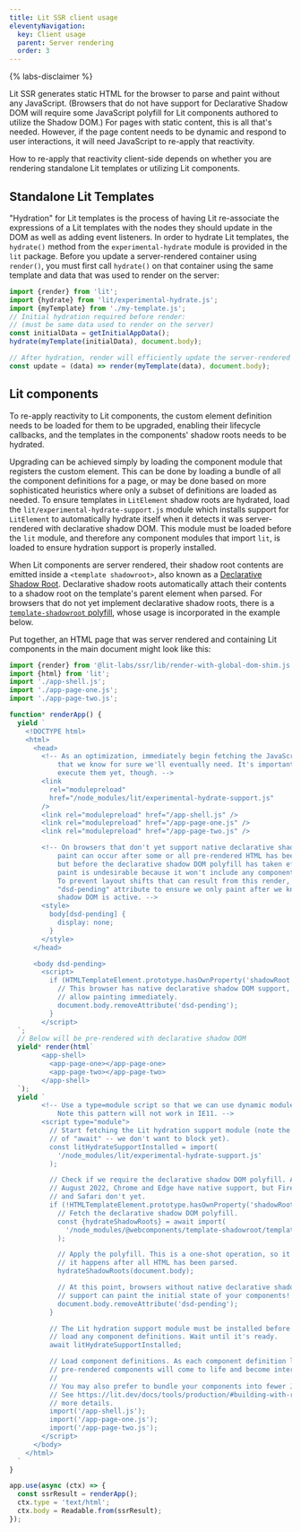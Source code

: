 ```yaml
---
title: Lit SSR client usage
eleventyNavigation:
  key: Client usage
  parent: Server rendering
  order: 3
---
```


{% labs-disclaimer %}

Lit SSR generates static HTML for the browser to parse and paint without any JavaScript. (Browsers that do not have support for Declarative Shadow DOM will require some JavaScript polyfill for Lit components authored to utilize the Shadow DOM.) For pages with static content, this is all that's needed. However, if the page content needs to be dynamic and respond to user interactions, it will need JavaScript to re-apply that reactivity.

How to re-apply that reactivity client-side depends on whether you are rendering standalone Lit templates or utilizing Lit components.

## Standalone Lit Templates
"Hydration" for Lit templates is the process of having Lit re-associate the expressions of a Lit templates with the nodes they should update in the DOM as well as adding event listeners. In order to hydrate Lit templates, the `hydrate()` method from the `experimental-hydrate` module is provided in the `lit` package. Before you update a server-rendered container using `render()`, you must first call `hydrate()` on that container using the same template and data that was used to render on the server:

```js
import {render} from 'lit';
import {hydrate} from 'lit/experimental-hydrate.js';
import {myTemplate} from './my-template.js';
// Initial hydration required before render:
// (must be same data used to render on the server)
const initialData = getInitialAppData();
hydrate(myTemplate(initialData), document.body);

// After hydration, render will efficiently update the server-rendered DOM:
const update = (data) => render(myTemplate(data), document.body);
```

## Lit components
To re-apply reactivity to Lit components, the custom element definition needs to be loaded for them to be upgraded, enabling their lifecycle callbacks, and the templates in the components' shadow roots needs to be hydrated.

Upgrading can be achieved simply by loading the component module that registers the custom element. This can be done by loading a bundle of all the component definitions for a page, or may be done based on more sophisticated heuristics where only a subset of definitions are loaded as needed. To ensure templates in `LitElement` shadow roots are hydrated, load the `lit/experimental-hydrate-support.js` module which installs support for `LitElement` to automatically hydrate itself when it detects it was server-rendered with declarative shadow DOM. This module must be loaded before the `lit` module, and therefore any component modules that import `lit`, is loaded to ensure hydration support is properly installed.

When Lit components are server rendered, their shadow root contents are emitted inside a `<template shadowroot>`, also known as a [Declarative Shadow Root](https://web.dev/declarative-shadow-dom/). Declarative shadow roots automatically attach their contents to a shadow root on the template's parent element when parsed. For browsers that do not yet implement declarative shadow roots, there is a [`template-shadowroot` polyfill](https://github.com/webcomponents/template-shadowroot), whose usage is incorporated in the example below.

Put together, an HTML page that was server rendered and containing Lit components in the main document might look like this:

```js
import {render} from '@lit-labs/ssr/lib/render-with-global-dom-shim.js';
import {html} from 'lit';
import './app-shell.js';
import './app-page-one.js';
import './app-page-two.js';

function* renderApp() {
  yield `
    <!DOCTYPE html>
    <html>
      <head>
        <!-- As an optimization, immediately begin fetching the JavaScript modules
            that we know for sure we'll eventually need. It's important we don't
            execute them yet, though. -->
        <link
          rel="modulepreload"
          href="/node_modules/lit/experimental-hydrate-support.js"
        />
        <link rel="modulepreload" href="/app-shell.js" />
        <link rel="modulepreload" href="/app-page-one.js" />
        <link rel="modulepreload" href="/app-page-two.js" />

        <!-- On browsers that don't yet support native declarative shadow DOM, a
            paint can occur after some or all pre-rendered HTML has been parsed,
            but before the declarative shadow DOM polyfill has taken effect. This
            paint is undesirable because it won't include any component shadow DOM.
            To prevent layout shifts that can result from this render, we use a
            "dsd-pending" attribute to ensure we only paint after we know
            shadow DOM is active. -->
        <style>
          body[dsd-pending] {
            display: none;
          }
        </style>
      </head>

      <body dsd-pending>
        <script>
          if (HTMLTemplateElement.prototype.hasOwnProperty('shadowRoot')) {
            // This browser has native declarative shadow DOM support, so we can
            // allow painting immediately.
            document.body.removeAttribute('dsd-pending');
          }
        </script>
  `;
  // Below will be pre-rendered with declarative shadow DOM
  yield* render(html`
        <app-shell>
          <app-page-one></app-page-one>
          <app-page-two></app-page-two>
        </app-shell>
  `);
  yield `
        <!-- Use a type=module script so that we can use dynamic module imports.
            Note this pattern will not work in IE11. -->
        <script type="module">
          // Start fetching the Lit hydration support module (note the absence
          // of "await" -- we don't want to block yet).
          const litHydrateSupportInstalled = import(
            '/node_modules/lit/experimental-hydrate-support.js'
          );

          // Check if we require the declarative shadow DOM polyfill. As of
          // August 2022, Chrome and Edge have native support, but Firefox
          // and Safari don't yet.
          if (!HTMLTemplateElement.prototype.hasOwnProperty('shadowRoot')) {
            // Fetch the declarative shadow DOM polyfill.
            const {hydrateShadowRoots} = await import(
              '/node_modules/@webcomponents/template-shadowroot/template-shadowroot.js'
            );

            // Apply the polyfill. This is a one-shot operation, so it is important
            // it happens after all HTML has been parsed.
            hydrateShadowRoots(document.body);

            // At this point, browsers without native declarative shadow DOM
            // support can paint the initial state of your components!
            document.body.removeAttribute('dsd-pending');
          }

          // The Lit hydration support module must be installed before we can
          // load any component definitions. Wait until it's ready.
          await litHydrateSupportInstalled;

          // Load component definitions. As each component definition loads, your
          // pre-rendered components will come to life and become interactive.
          //
          // You may also prefer to bundle your components into fewer JS modules.
          // See https://lit.dev/docs/tools/production/#building-with-rollup for
          // more details.
          import('/app-shell.js');
          import('/app-page-one.js');
          import('/app-page-two.js');
        </script>
      </body>
    </html>
  `
}

app.use(async (ctx) => {
  const ssrResult = renderApp();
  ctx.type = 'text/html';
  ctx.body = Readable.from(ssrResult);
});
```
